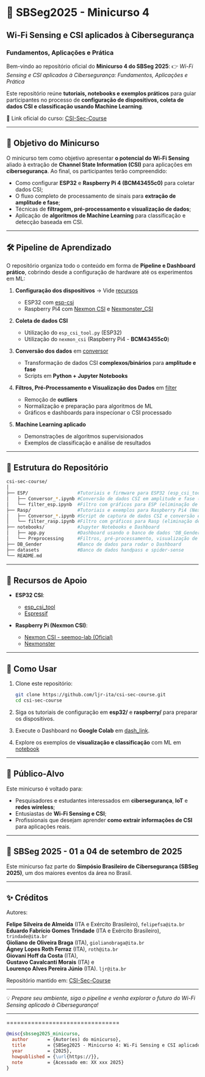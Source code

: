 # 📡 SBSeg2025 - Minicurso 4

## Wi-Fi Sensing e CSI aplicados à Cibersegurança

### Fundamentos, Aplicações e Prática

Bem-vindo ao repositório oficial do **Minicurso 4 do SBSeg 2025**:
👉 *Wi-Fi Sensing e CSI aplicados à Cibersegurança: Fundamentos, Aplicações e Prática*

Este repositório reúne **tutoriais, notebooks e exemplos práticos** para guiar participantes no processo de **configuração de dispositivos, coleta de dados CSI e classificação usando Machine Learning**.

🔗 Link oficial do curso: [CSI-Sec-Course](https://github.com/ljr-ita/csi-sec-course)

---

## 🎯 Objetivo do Minicurso

O minicurso tem como objetivo apresentar **o potencial do Wi-Fi Sensing** aliado à extração de **Channel State Information (CSI)** para aplicações em **cibersegurança**.
Ao final, os participantes terão compreendido:

* Como configurar **ESP32** e **Raspberry Pi 4 (BCM43455c0)** para coletar dados CSI;
* O fluxo completo de processamento de sinais para **extração de amplitude e fase**;
* Técnicas de **filtragem, pré-processamento e visualização de dados**;
* Aplicação de **algoritmos de Machine Learning** para classificação e detecção baseada em CSI.

---

## 🛠️ Pipeline de Aprendizado

O repositório organiza todo o conteúdo em forma de **Pipeline e Dashboard prático**, cobrindo desde a configuração de hardware até os experimentos em ML:

1. **Configuração dos dispositivos** → Vide [recursos](#-recursos-de-apoio)

   * ESP32 com [esp-csi](https://github.com/espressif/esp-csi)
   * Raspberry Pi4 com [Nexmon CSI](https://github.com/seemoo-lab/nexmon_csi) e [Nexmonster_CSI](https://github.com/nexmonster/nexmon_csi/tree/pi-5.10.92)

2. **Coleta de dados CSI**

   * Utilização do `esp_csi_tool.py` (ESP32)
   * Utilização do `nexmon_csi` (Raspberry Pi4 - **BCM43455c0**)

3. **Conversão dos dados** em [conversor](https://colab.research.google.com/drive/1FRaAT8DRVYhVs-cR9nTWevtEcgdXA9Oj?usp=sharing)

   * Transformação de dados CSI **complexos/binários** para **amplitude e fase**
   * Scripts em **Python + Jupyter Notebooks**

4. **Filtros, Pré-Processamento e Visualização dos Dados** em [filter](https://colab.research.google.com/drive/1IvP7TYWbTOz2F1XwMMLiYumFG7ECS0Bu?usp=sharing)

   * Remoção de **outliers**
   * Normalização e preparação para algoritmos de ML
   * Gráficos e dashboards para inspecionar o CSI processado

6. **Machine Learning aplicado**

   * Demonstrações de algoritmos supervisionados
   * Exemplos de classificação e análise de resultados

---

## 📂 Estrutura do Repositório

```bash
csi-sec-course/
│
├── ESP/                  #Tutoriais e firmware para ESP32 (esp_csi_tool)
│   ├── Conversor_*.ipynb #Conversão de dados CSI em amplitude e fase (para ESP) 
│   └── filter_esp.ipynb  #Filtro com gráficos para ESP (eliminação de outliers)
├── Rasp/                 #Tutoriais e exemplos para Raspberry Pi4 (Nexmon CSI)
│   ├── Conversor_*.ipynb #Script de captura de dados CSI e conversão em amplitude e fase (para Rasp)
│   └── filter_rasp.ipynb #Filtro com gráficos para Rasp (eliminação de outliers)
├── notebooks/            #Jupyter Notebooks e Dashboard
│   ├── app.py            #Dashboard usando o banco de dados 'DB_Gender'
│   └── Preprocessing     #Filtros, pré-processamento, visualização de dados, treinamento e classificação de modelos
├── DB_Gender             #Banco de dados para rodar o Dashboard
├── datasets              #Banco de dados handpass e spider-sense
└── README.md
```

---

## 📘 Recursos de Apoio

* **ESP32 CSI**:

  * [esp_csi_tool](https://github.com/espressif/esp-csi/blob/master/README.md)
  * [Espressif](https://github.com/espressif/esp-csi/blob/master/examples/esp-radar/console_test/README.md)

* **Raspberry Pi (Nexmon CSI)**:

  * [Nexmon CSI - seemoo-lab (Oficial)](https://github.com/seemoo-lab/nexmon_csi)
  * [Nexmonster](https://github.com/nexmonster/nexmon_csi/tree/pi-5.10.92)

---

## 🚀 Como Usar

1. Clone este repositório:

   ```bash
   git clone https://github.com/ljr-ita/csi-sec-course.git
   cd csi-sec-course
   ```

2. Siga os tutoriais de configuração em **esp32/** e **raspberry/** para preparar os dispositivos.

3. Execute o Dashboard no **Google Colab** em [dash_link](https://colab.research.google.com/drive/1SRxBt9UCCeovy88kPLbYjfSSCQKyL_f4?usp=sharing).

4. Explore os exemplos de **visualização e classificação** com ML em [notebook](https://colab.research.google.com/drive/1n7FFGbKWFlyAUlM74drRR6mJsy-prQG1?usp=sharing)

---

## 👥 Público-Alvo

Este minicurso é voltado para:

* Pesquisadores e estudantes interessados em **cibersegurança**, **IoT** e **redes wireless**;
* Entusiastas de **Wi-Fi Sensing e CSI**;
* Profissionais que desejam aprender **como extrair informações de CSI** para aplicações reais.

---

## 📅 SBSeg 2025 - 01 a 04 de setembro de 2025

Este minicurso faz parte do **Simpósio Brasileiro de Cibersegurança (SBSeg 2025)**, um dos maiores eventos da área no Brasil.

---

## ✨ Créditos

Autores:

**Felipe Silveira de Almeida** (ITA e Exército Brasileiro),  `felipefsa@ita.br`  
**Eduardo Fabrício Gomes Trindade** (ITA e Exército Brasileiro),  `trindade@ita.br`  
**Gioliano de Oliveira Braga** (ITA),  `giolianobraga@ita.br`  
**Ágney Lopes Roth Ferraz** (ITA),  `roth@ita.br`  
**Giovani Hoff da Costa** (ITA),  
**Gustavo Cavalcanti Morais** (ITA) e  
**Lourenço Alves Pereira Júnio** (ITA).  `ljr@ita.br`  


Repositório mantido em: [CSI-Sec-Course](https://github.com/ljr-ita/csi-sec-course)

---

💡 *Prepare seu ambiente, siga o pipeline e venha explorar o futuro do Wi-Fi Sensing aplicado à Cibersegurança!*

---

================================
```bibtex
@misc{sbsseg2025_minicurso,
  author       = {Autor(es) do minicurso},
  title        = {SBSeg2025 - Minicurso 4: Wi-Fi Sensing e CSI aplicados à Cibersegurança: Fundamentos, Aplicações e Prática},
  year         = {2025},
  howpublished = {\url{https://}},
  note         = {Acessado em: XX xxx 2025}
}
```
